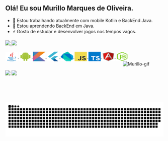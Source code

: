 ## Olá! Eu sou Murillo Marques de Oliveira.

 - 👔 Estou trabalhando atualmente com mobile Kotlin e BackEnd Java.
 - 🌱 Estou aprendendo BackEnd em Java.
 - ⚡ Gosto de estudar e desenvolver jogos nos tempos vagos.

<div>
  <a href="https://github.com/Murillosys">
  <img height="130em" src="https://github-readme-stats.vercel.app/api?username=Murillosys&show_icons=true&theme=blue-green&include_all_commits=true&count_private=true"/>   
   <img height="130em" src="https://github-readme-stats.vercel.app/api/top-langs/?username=Murillosys&layout=compact&langs_count=7&theme=blue-green"/>    
</div>
 
<div style="display: inline_block"><br>
  <img align="center" alt="Murillo-Java" height="30" width="40" src="https://raw.githubusercontent.com/devicons/devicon/master/icons/java/java-original.svg">    
  <img align="center" alt="Murillo-Android" height="30" width="40" src="https://raw.githubusercontent.com/devicons/devicon/master/icons/android/android-plain.svg">
  <img align="center" alt="Murillo-Kotlin" height="30" width="40" src="https://raw.githubusercontent.com/devicons/devicon/master/icons/kotlin/kotlin-original.svg">
  <img align="center" alt="Murillo-Flutter" height="30" width="40" src="https://raw.githubusercontent.com/devicons/devicon/master/icons/flutter/flutter-original.svg">
  <img align="center" alt="Murillo-Dart" height="30" width="40" src="https://raw.githubusercontent.com/devicons/devicon/master/icons/dart/dart-original.svg">  
  <img align="center" alt="Murillo-JavaScript" height="30" width="40" src="https://raw.githubusercontent.com/devicons/devicon/master/icons/javascript/javascript-original.svg"> 
  <img align="center" alt="Murillo-TypeScript" height="30" width="40" src="https://raw.githubusercontent.com/devicons/devicon/master/icons/typescript/typescript-original.svg">
  <img align="center" alt="Murillo-Angular" height="30" width="40" src="https://raw.githubusercontent.com/devicons/devicon/master/icons/angularjs/angularjs-original.svg">
  <img align="center" alt="Murillo-NodeJs" height="30" width="40" src="https://raw.githubusercontent.com/devicons/devicon/master/icons/nodejs/nodejs-original.svg"> 
 <img align="right" alt="Murillo-gif" height="130" width="130" src="https://cdn.discordapp.com/attachments/134319241099739137/870108121484386304/gifTomilho.gif">
</div>
  
  ##
 
<div>  
  <a href = "mailto:murillosys@gmail.com"><img src="https://img.shields.io/badge/-Gmail-%23333?style=for-the-badge&logo=gmail&logoColor=white" target="_blank"></a>
 <a href="https://www.linkedin.com/in/murillomo/" target="_blank"><img src="https://img.shields.io/badge/-LinkedIn-%230077B5?style=for-the-badge&logo=linkedin&logoColor=white" target="_blank"></a> 
 
  ![Snake animation](https://github.com/murillosys/murillosys/blob/output/github-contribution-grid-snake.svg) 
</div>
